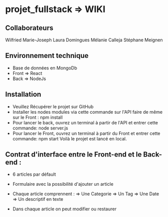 # projet_fullstack => WIKI

## Collaborateurs

Wilfried Marie-Joseph
Laura Domingues
Mélanie Calleja
Stéphane Meignen

## Environnement technique 

* Base de données en MongoDb
* Front => React
* Back => NodeJs

## Installation

* Veuillez Récupérer le projet sur GitHub
* Installer les nodes modules via cette commande sur l'API faire de même sur le Front :
npm install
* Pour lancer le back, ouvrez un terminal à partir de l'API et entrer cette commande:
node server.js
* Pour lancer le Front, ouvrez un terminal à partir du Front et entrer cette commande:
npm start
Voilà le projet est lancé en local.

## Contrat d'interface entre le Front-end et le Back-end :

* 6 articles par défault

* Formulaire avec la possibilité d'ajouter un article

* Chaque article comprennent :
=> Une Categorie
=> Un Tag
=> Une Date
=> Un descriptif en texte

* Dans chaque article on peut modifier ou restaurer
